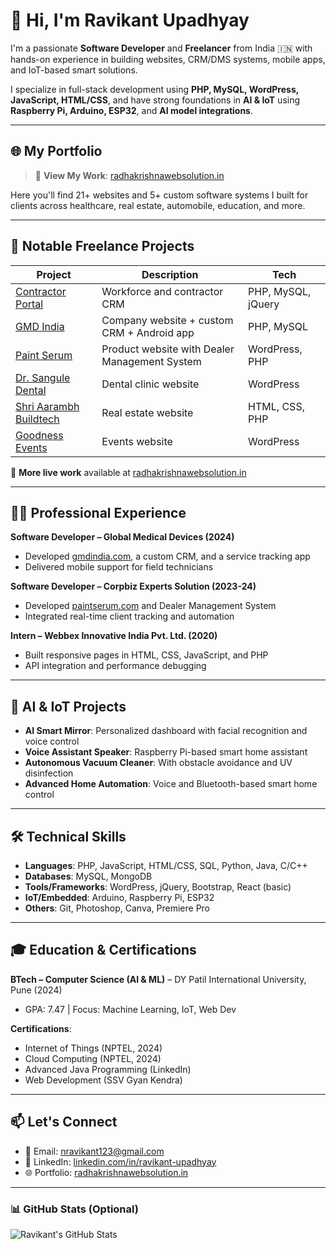 # 👋 Hi, I'm Ravikant Upadhyay

I'm a passionate **Software Developer** and **Freelancer** from India 🇮🇳 with hands-on experience in building websites, CRM/DMS systems, mobile apps, and IoT-based smart solutions.

I specialize in full-stack development using **PHP, MySQL, WordPress, JavaScript, HTML/CSS**, and have strong foundations in **AI & IoT** using **Raspberry Pi, Arduino, ESP32**, and **AI model integrations**.

---

## 🌐 My Portfolio
> 🔗 **View My Work**: [radhakrishnawebsolution.in](https://radhakrishnawebsolution.in)

Here you'll find 21+ websites and 5+ custom software systems I built for clients across healthcare, real estate, automobile, education, and more.

---

## 💼 Notable Freelance Projects

| Project | Description | Tech |
|--------|-------------|------|
| [Contractor Portal](https://contractor.radhakrishnawebsolution.in) | Workforce and contractor CRM | PHP, MySQL, jQuery |
| [GMD India](https://gmdindia.com) | Company website + custom CRM + Android app | PHP, MySQL |
| [Paint Serum](https://paintserum.com) | Product website with Dealer Management System | WordPress, PHP |
| [Dr. Sangule Dental](https://drsanguledentalcare.com) | Dental clinic website | WordPress |
| [Shri Aarambh Buildtech](https://shriaarambhbuildtech.com) | Real estate website | HTML, CSS, PHP |
| [Goodness Events](https://goodnessevents.in) | Events website | WordPress |

🧾 **More live work** available at [radhakrishnawebsolution.in](https://radhakrishnawebsolution.in)

---

## 👨‍💻 Professional Experience

**Software Developer – Global Medical Devices (2024)**  
- Developed [gmdindia.com](https://gmdindia.com), a custom CRM, and a service tracking app  
- Delivered mobile support for field technicians  

**Software Developer – Corpbiz Experts Solution (2023-24)**  
- Developed [paintserum.com](https://paintserum.com) and Dealer Management System  
- Integrated real-time client tracking and automation  

**Intern – Webbex Innovative India Pvt. Ltd. (2020)**  
- Built responsive pages in HTML, CSS, JavaScript, and PHP  
- API integration and performance debugging  

---

## 🤖 AI & IoT Projects

- **AI Smart Mirror**: Personalized dashboard with facial recognition and voice control  
- **Voice Assistant Speaker**: Raspberry Pi-based smart home assistant  
- **Autonomous Vacuum Cleaner**: With obstacle avoidance and UV disinfection  
- **Advanced Home Automation**: Voice and Bluetooth-based smart home control

---

## 🛠 Technical Skills

- **Languages**: PHP, JavaScript, HTML/CSS, SQL, Python, Java, C/C++
- **Databases**: MySQL, MongoDB
- **Tools/Frameworks**: WordPress, jQuery, Bootstrap, React (basic)
- **IoT/Embedded**: Arduino, Raspberry Pi, ESP32
- **Others**: Git, Photoshop, Canva, Premiere Pro

---

## 🎓 Education & Certifications

**BTech – Computer Science (AI & ML)** – DY Patil International University, Pune (2024)  
- GPA: 7.47 | Focus: Machine Learning, IoT, Web Dev

**Certifications**:
- Internet of Things (NPTEL, 2024)  
- Cloud Computing (NPTEL, 2024)  
- Advanced Java Programming (LinkedIn)  
- Web Development (SSV Gyan Kendra)

---

## 📫 Let's Connect

- 📧 Email: [nravikant123@gmail.com](mailto:nravikant123@gmail.com)  
- 🔗 LinkedIn: [linkedin.com/in/ravikant-upadhyay](https://www.linkedin.com/in/ravikant-upadhyay)  
- 🌐 Portfolio: [radhakrishnawebsolution.in](https://radhakrishnawebsolution.in)

---

### 📊 GitHub Stats (Optional)
![Ravikant's GitHub Stats](https://github-readme-stats.vercel.app/api?username=Ravikant-1811&show_icons=true&theme=tokyonight)
